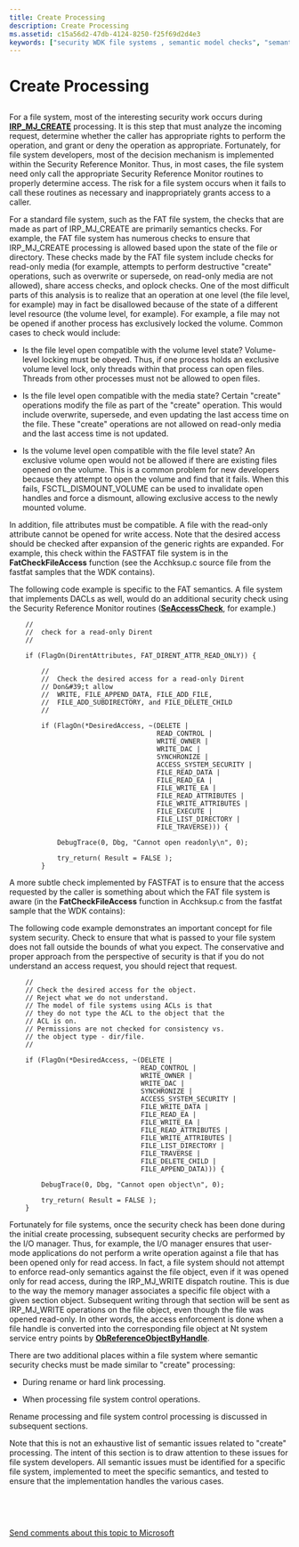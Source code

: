 ```yaml
---
title: Create Processing
description: Create Processing
ms.assetid: c15a56d2-47db-4124-8250-f25f69d2d4e3
keywords: ["security WDK file systems , semantic model checks", "semantic model checks WDK file systems , create processing", "create processing WDK file systems", "Security Reference Monitor WDK", "IRP_MJ_CREATE"]
---
```


# Create Processing


## <span id="ddk_create_processing_if"></span><span id="DDK_CREATE_PROCESSING_IF"></span>


For a file system, most of the interesting security work occurs during [**IRP\_MJ\_CREATE**](https://msdn.microsoft.com/library/windows/hardware/ff548630) processing. It is this step that must analyze the incoming request, determine whether the caller has appropriate rights to perform the operation, and grant or deny the operation as appropriate. Fortunately, for file system developers, most of the decision mechanism is implemented within the Security Reference Monitor. Thus, in most cases, the file system need only call the appropriate Security Reference Monitor routines to properly determine access. The risk for a file system occurs when it fails to call these routines as necessary and inappropriately grants access to a caller.

For a standard file system, such as the FAT file system, the checks that are made as part of IRP\_MJ\_CREATE are primarily semantics checks. For example, the FAT file system has numerous checks to ensure that IRP\_MJ\_CREATE processing is allowed based upon the state of the file or directory. These checks made by the FAT file system include checks for read-only media (for example, attempts to perform destructive "create" operations, such as overwrite or supersede, on read-only media are not allowed), share access checks, and oplock checks. One of the most difficult parts of this analysis is to realize that an operation at one level (the file level, for example) may in fact be disallowed because of the state of a different level resource (the volume level, for example). For example, a file may not be opened if another process has exclusively locked the volume. Common cases to check would include:

-   Is the file level open compatible with the volume level state? Volume-level locking must be obeyed. Thus, if one process holds an exclusive volume level lock, only threads within that process can open files. Threads from other processes must not be allowed to open files.

-   Is the file level open compatible with the media state? Certain "create" operations modify the file as part of the "create" operation. This would include overwrite, supersede, and even updating the last access time on the file. These "create" operations are not allowed on read-only media and the last access time is not updated.

-   Is the volume level open compatible with the file level state? An exclusive volume open would not be allowed if there are existing files opened on the volume. This is a common problem for new developers because they attempt to open the volume and find that it fails. When this fails, FSCTL\_DISMOUNT\_VOLUME can be used to invalidate open handles and force a dismount, allowing exclusive access to the newly mounted volume.

In addition, file attributes must be compatible. A file with the read-only attribute cannot be opened for write access. Note that the desired access should be checked after expansion of the generic rights are expanded. For example, this check within the FASTFAT file system is in the **FatCheckFileAccess** function (see the Acchksup.c source file from the fastfat samples that the WDK contains).

The following code example is specific to the FAT semantics. A file system that implements DACLs as well, would do an additional security check using the Security Reference Monitor routines ([**SeAccessCheck**](https://msdn.microsoft.com/library/windows/hardware/ff563674), for example.)

```
    //
    //  check for a read-only Dirent
    //

    if (FlagOn(DirentAttributes, FAT_DIRENT_ATTR_READ_ONLY)) {

        //
        //  Check the desired access for a read-only Dirent
        // Don&#39;t allow 
        //  WRITE, FILE_APPEND_DATA, FILE_ADD_FILE,
        //  FILE_ADD_SUBDIRECTORY, and FILE_DELETE_CHILD
        //

        if (FlagOn(*DesiredAccess, ~(DELETE |
                                     READ_CONTROL |
                                     WRITE_OWNER |
                                     WRITE_DAC |
                                     SYNCHRONIZE |
                                     ACCESS_SYSTEM_SECURITY |
                                     FILE_READ_DATA |
                                     FILE_READ_EA |
                                     FILE_WRITE_EA |
                                     FILE_READ_ATTRIBUTES |
                                     FILE_WRITE_ATTRIBUTES |
                                     FILE_EXECUTE |
                                     FILE_LIST_DIRECTORY |
                                     FILE_TRAVERSE))) {

            DebugTrace(0, Dbg, "Cannot open readonly\n", 0);

            try_return( Result = FALSE );
        }
```

A more subtle check implemented by FASTFAT is to ensure that the access requested by the caller is something about which the FAT file system is aware (in the **FatCheckFileAccess** function in Acchksup.c from the fastfat sample that the WDK contains):

The following code example demonstrates an important concept for file system security. Check to ensure that what is passed to your file system does not fall outside the bounds of what you expect. The conservative and proper approach from the perspective of security is that if you do not understand an access request, you should reject that request.

```
    //
    // Check the desired access for the object. 
    // Reject what we do not understand.
    // The model of file systems using ACLs is that
    // they do not type the ACL to the object that the 
    // ACL is on. 
    // Permissions are not checked for consistency vs.
    // the object type - dir/file.
    //

    if (FlagOn(*DesiredAccess, ~(DELETE |
                                 READ_CONTROL |
                                 WRITE_OWNER |
                                 WRITE_DAC |
                                 SYNCHRONIZE |
                                 ACCESS_SYSTEM_SECURITY |
                                 FILE_WRITE_DATA |
                                 FILE_READ_EA |
                                 FILE_WRITE_EA |
                                 FILE_READ_ATTRIBUTES |
                                 FILE_WRITE_ATTRIBUTES |
                                 FILE_LIST_DIRECTORY |
                                 FILE_TRAVERSE |
                                 FILE_DELETE_CHILD |
                                 FILE_APPEND_DATA))) {

        DebugTrace(0, Dbg, "Cannot open object\n", 0);

        try_return( Result = FALSE );
    }
```

Fortunately for file systems, once the security check has been done during the initial create processing, subsequent security checks are performed by the I/O manager. Thus, for example, the I/O manager ensures that user-mode applications do not perform a write operation against a file that has been opened only for read access. In fact, a file system should not attempt to enforce read-only semantics against the file object, even if it was opened only for read access, during the IRP\_MJ\_WRITE dispatch routine. This is due to the way the memory manager associates a specific file object with a given section object. Subsequent writing through that section will be sent as IRP\_MJ\_WRITE operations on the file object, even though the file was opened read-only. In other words, the access enforcement is done when a file handle is converted into the corresponding file object at Nt system service entry points by [**ObReferenceObjectByHandle**](https://msdn.microsoft.com/library/windows/hardware/ff558679).

There are two additional places within a file system where semantic security checks must be made similar to "create" processing:

-   During rename or hard link processing.

-   When processing file system control operations.

Rename processing and file system control processing is discussed in subsequent sections.

Note that this is not an exhaustive list of semantic issues related to "create" processing. The intent of this section is to draw attention to these issues for file system developers. All semantic issues must be identified for a specific file system, implemented to meet the specific semantics, and tested to ensure that the implementation handles the various cases.

 

 

[Send comments about this topic to Microsoft](mailto:wsddocfb@microsoft.com?subject=Documentation%20feedback%20[ifsk\ifsk]:%20Create%20Processing%20%20RELEASE:%20%285/9/2016%29&body=%0A%0APRIVACY%20STATEMENT%0A%0AWe%20use%20your%20feedback%20to%20improve%20the%20documentation.%20We%20don't%20use%20your%20email%20address%20for%20any%20other%20purpose,%20and%20we'll%20remove%20your%20email%20address%20from%20our%20system%20after%20the%20issue%20that%20you're%20reporting%20is%20fixed.%20While%20we're%20working%20to%20fix%20this%20issue,%20we%20might%20send%20you%20an%20email%20message%20to%20ask%20for%20more%20info.%20Later,%20we%20might%20also%20send%20you%20an%20email%20message%20to%20let%20you%20know%20that%20we've%20addressed%20your%20feedback.%0A%0AFor%20more%20info%20about%20Microsoft's%20privacy%20policy,%20see%20http://privacy.microsoft.com/default.aspx. "Send comments about this topic to Microsoft")




